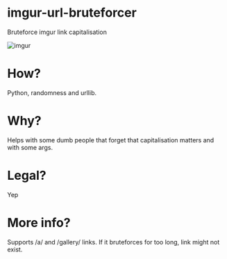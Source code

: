 # imgur-url-bruteforcer
Bruteforce imgur link capitalisation

![imgur](https://user-images.githubusercontent.com/79367505/121015754-02c59800-c7a4-11eb-8332-6d961f5fc234.png)

# How?
Python, randomness and urllib.
# Why?
Helps with some dumb people that forget that capitalisation matters and with some args.
# Legal?
Yep
# More info?
Supports /a/ and /gallery/ links. If it bruteforces for too long, link might not exist.
